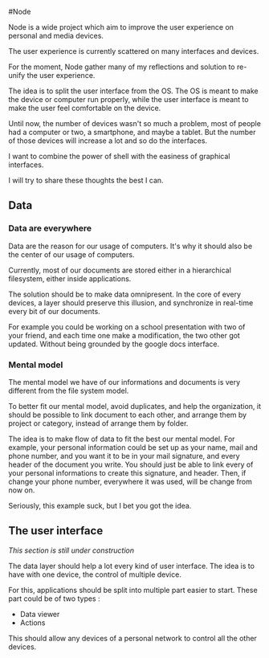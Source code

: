 #Node

<section>

Node is a wide project which aim to improve the user experience on personal and media devices.

The user experience is currently scattered on many interfaces and devices.

For the moment, Node gather many of my reflections and solution to re-unify the user experience.

The idea is to split the user interface from the OS.
The OS is meant to make the device or computer run properly, while the user interface is meant to make the user feel comfortable on the device.

Until now, the number of devices wasn't so much a problem, most of people had a computer or two, a smartphone, and maybe a tablet. But the number of those devices will increase a lot and so do the interfaces.

I want to combine the power of shell with the easiness of graphical interfaces.

I will try to share these thoughts the best I can.

</section>
<section>
  
## Data

### Data are everywhere

Data are the reason for our usage of computers. It's why it should also be the center of our usage of computers.

Currently, most of our documents are stored either in a hierarchical filesystem, either inside applications.

The solution should be to make data omnipresent.
In the core of every devices, a layer should preserve this illusion, and synchronize in real-time every bit of our documents.

For example you could be working on a school presentation with two of your friend, and each time one make a modification, the two other got updated.
Without being grounded by the google docs interface.

### Mental model

The mental model we have of our informations and documents is very different from the file system model.

To better fit our mental model, avoid duplicates, and help the organization, it should be possible to link document to each other, and arrange them by project or category, instead of arrange them by folder.

The idea is to make flow of data to fit the best our mental model.
For example, your personal information could be set up as your name, mail and phone number, and you want it to be in your mail signature, and every header of the document you write.
You should just be able to link every of your personal informations to create this signature, and header. Then, if change your phone number, everywhere it was used, will be change from now on.

Seriously, this example suck, but I bet you got the idea.

</section>
<section>

## The user interface

*This section is still under construction*

The data layer should help a lot every kind of user interface.
The idea is to have with one device, the control of multiple device.

For this, applications should be split into multiple part easier to start.
These part could be of two types :
* Data viewer
* Actions

This should allow any devices of a personal network to control all the other devices.

</section>